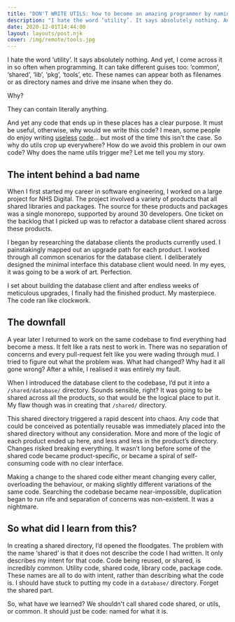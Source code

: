 ```yaml
---
title: "DON'T WRITE UTILS: how to become an amazing programmer by naming carefully"
description: "I hate the word ‘utility’. It says absolutely nothing. And yet, I come across it in so often when programming. It can take different guises too: ‘common’, ‘shared’, ‘lib’, ‘pkg’, ‘tools’, etc. These names can appear both as filenames or as directory names and drive me insane when they do."
date: 2020-12-01T14:44:00
layout: layouts/post.njk
cover: /img/remote/tools.jpg
---
```


I hate the word ‘utility’. It says absolutely nothing. And yet, I come across it in so often when programming. It can take different guises too: ‘common’, ‘shared’, ‘lib’, ‘pkg’, ‘tools’, etc. These names can appear both as filenames or as directory names and drive me insane when they do.

Why?

They can contain literally anything.

And yet any code that ends up in these places has a clear purpose. It must be useful, otherwise, why would we write this code? I mean, some people do enjoy writing [useless](https://github.com/EnterpriseQualityCoding/FizzBuzzEnterpriseEdition) [code](http://www.muppetlabs.com/~breadbox/bf/)... but most of the time this isn’t the case. So why do utils crop up everywhere? How do we avoid this problem in our own code? Why does the name utils trigger me? Let me tell you my story.

## The intent behind a bad name

When I first started my career in software engineering, I worked on a large project for NHS Digital. The project involved a variety of products that all shared libraries and packages. The source for these products and packages was a single monorepo, supported by around 30 developers. One ticket on the backlog that I picked up was to refactor a database client shared across these products.

I began by researching the database clients the products currently used. I painstakingly mapped out an upgrade path for each product. I worked through all common scenarios for the database client. I deliberately designed the minimal interface this database client would need. In my eyes, it was going to be a work of art. Perfection.

I set about building the database client and after endless weeks of meticulous upgrades, I finally had the finished product. My masterpiece. The code ran like clockwork.

## The downfall

A year later I returned to work on the same codebase to find everything had become a mess. It felt like a rats nest to work in. There was no separation of concerns and every pull-request felt like you were wading through mud. I tried to figure out what the problem was. What had changed? Why had it all gone wrong? After a while, I realised it was entirely my fault.

When I introduced the database client to the codebase, I’d put it into a `/shared/database/` directory. Sounds sensible, right? It was going to be shared across all the products, so that would be the logical place to put it. My flaw though was in creating that `/shared/` directory.

This shared directory triggered a rapid descent into chaos. Any code that could be conceived as potentially reusable was immediately placed into the shared directory without any consideration. More and more of the logic of each product ended up here, and less and less in the product’s directory. Changes risked breaking everything. It wasn’t long before some of the shared code became product-specific, or became a spiral of self-consuming code with no clear interface.

Making a change to the shared code either meant changing every caller, overloading the behaviour, or making slightly different variations of the same code. Searching the codebase became near-impossible, duplication began to run rife and separation of concerns was non-existent. It was a nightmare.

## So what did I learn from this?

In creating a shared directory, I’d opened the floodgates. The problem with the name ‘shared’ is that it does not describe the code I had written. It only describes my intent for that code. Code being reused, or shared, is incredibly common. Utility code, shared code, library code, package code. These names are all to do with intent, rather than describing what the code is. I should have stuck to putting my code in a `database/` directory. Forget the shared part.

So, what have we learned? We shouldn't call shared code shared, or utils, or common. It should just be code: named for what it is.
